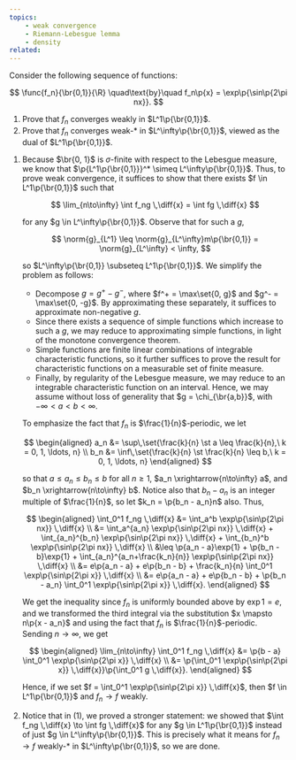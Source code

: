 ```yaml
---
topics:
    - weak convergence
    - Riemann-Lebesgue lemma
    - density
related:
---
```


<problem>

Consider the following sequence of functions:

$$
\func{f_n}{\br{0,1}}{\R}
\quad\text{by}\quad
f_n\p{x} = \exp\p{\sin\p{2\pi nx}}.
$$

1. Prove that $f_n$ converges weakly in $L^1\p{\br{0,1}}$.
2. Prove that $f_n$ converges weak-\* in $L^\infty\p{\br{0,1}}$, viewed as the dual of $L^1\p{\br{0,1}}$.

</problem>

<solution>

1. Because $\br{0, 1}$ is $\sigma$-finite with respect to the Lebesgue measure, we know that $\p{L^1\p{\br{0,1}}}^* \simeq L^\infty\p{\br{0,1}}$. Thus, to prove weak convergence, it suffices to show that there exists $f \in L^1\p{\br{0,1}}$ such that

    $$
    \lim_{n\to\infty} \int f_ng \,\diff{x} = \int fg \,\diff{x}
    $$

    for any $g \in L^\infty\p{\br{0,1}}$. Observe that for such a $g$,

    $$
    \norm{g}_{L^1}
        \leq \norm{g}_{L^\infty}m\p{\br{0,1}}
        = \norm{g}_{L^\infty} < \infty,
    $$

    so $L^\infty\p{\br{0,1}} \subseteq L^1\p{\br{0,1}}$. We simplify the problem as follows:

    - Decompose $g = g^+ - g^-$, where $f^+ = \max\set{0, g}$ and $g^- = \max\set{0, -g}$. By approximating these separately, it suffices to approximate non-negative $g$.
    - Since there exists a sequence of simple functions which increase to such a $g$, we may reduce to approximating simple functions, in light of the monotone convergence theorem.
    - Simple functions are finite linear combinations of integrable characteristic functions, so it further suffices to prove the result for characteristic functions on a measurable set of finite measure.
    - Finally, by regularity of the Lebesgue measure, we may reduce to an integrable characteristic function on an interval. Hence, we may assume without loss of generality that $g = \chi_{\br{a,b}}$, with $-\infty < a < b < \infty$.

    To emphasize the fact that $f_n$ is $\frac{1}{n}$-periodic, we let

    $$
    \begin{aligned}
        a_n
            &= \sup\,\set{\frac{k}{n} \st a \leq \frac{k}{n},\ k = 0, 1, \ldots, n} \\
        b_n
            &= \inf\,\set{\frac{k}{n} \st \frac{k}{n} \leq b,\ k = 0, 1, \ldots, n}
    \end{aligned}
    $$

    so that $a \leq a_n \leq b_n \leq b$ for all $n \geq 1$, $a_n \xrightarrow{n\to\infty} a$, and $b_n \xrightarrow{n\to\infty} b$. Notice also that $b_n - a_n$ is an integer multiple of $\frac{1}{n}$, so let $k_n = \p{b_n - a_n}n$ also. Thus,

    $$
    \begin{aligned}
        \int_0^1 f_ng \,\diff{x}
            &= \int_a^b \exp\p{\sin\p{2\pi nx}} \,\diff{x} \\
            &= \int_a^{a_n} \exp\p{\sin\p{2\pi nx}} \,\diff{x} + \int_{a_n}^{b_n} \exp\p{\sin\p{2\pi nx}} \,\diff{x} + \int_{b_n}^b \exp\p{\sin\p{2\pi nx}} \,\diff{x} \\
            &\leq \p{a_n - a}\exp{1} + \p{b_n - b}\exp{1} + \int_{a_n}^{a_n+\frac{k_n}{n}} \exp\p{\sin\p{2\pi nx}} \,\diff{x} \\
            &= e\p{a_n - a} + e\p{b_n - b} + \frac{k_n}{n} \int_0^1 \exp\p{\sin\p{2\pi x}} \,\diff{x} \\
            &= e\p{a_n - a} + e\p{b_n - b} + \p{b_n - a_n} \int_0^1 \exp\p{\sin\p{2\pi x}} \,\diff{x}.
    \end{aligned}
    $$

    We get the inequality since $f_n$ is uniformly bounded above by $\exp{1} = e$, and we transformed the third integral via the substitution $x \mapsto n\p{x - a_n}$ and using the fact that $f_n$ is $\frac{1}{n}$-periodic. Sending $n\to\infty$, we get

    $$
    \begin{aligned}
        \lim_{n\to\infty} \int_0^1 f_ng \,\diff{x}
            &= \p{b - a} \int_0^1 \exp\p{\sin\p{2\pi x}} \,\diff{x} \\
            &= \p{\int_0^1 \exp\p{\sin\p{2\pi x}} \,\diff{x}}\p{\int_0^1 g \,\diff{x}}.
    \end{aligned}
    $$

    Hence, if we set $f = \int_0^1 \exp\p{\sin\p{2\pi x}} \,\diff{x}$, then $f \in L^1\p{\br{0,1}}$ and $f_n \to f$ weakly.

2. Notice that in (1), we proved a stronger statement: we showed that $\int f_ng \,\diff{x} \to \int fg \,\diff{x}$ for any $g \in L^1\p{\br{0,1}}$ instead of just $g \in L^\infty\p{\br{0,1}}$. This is precisely what it means for $f_n \to f$ weakly-\* in $L^\infty\p{\br{0,1}}$, so we are done.

</solution>
